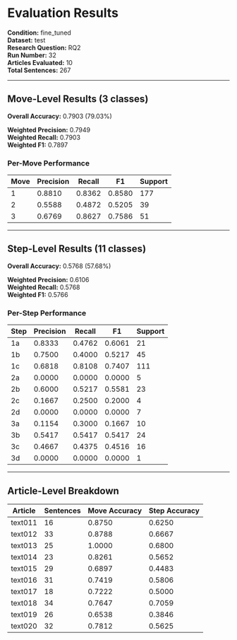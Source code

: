 # Evaluation Results

**Condition:** fine_tuned  
**Dataset:** test  
**Research Question:** RQ2  
**Run Number:** 32  
**Articles Evaluated:** 10  
**Total Sentences:** 267  

---

## Move-Level Results (3 classes)

**Overall Accuracy:** 0.7903 (79.03%)  

**Weighted Precision:** 0.7949  
**Weighted Recall:** 0.7903  
**Weighted F1:** 0.7897  

### Per-Move Performance

| Move | Precision | Recall | F1 | Support |
|------|-----------|--------|----|---------|
| 1 | 0.8810 | 0.8362 | 0.8580 | 177 |
| 2 | 0.5588 | 0.4872 | 0.5205 | 39 |
| 3 | 0.6769 | 0.8627 | 0.7586 | 51 |

---

## Step-Level Results (11 classes)

**Overall Accuracy:** 0.5768 (57.68%)  

**Weighted Precision:** 0.6106  
**Weighted Recall:** 0.5768  
**Weighted F1:** 0.5766  

### Per-Step Performance

| Step | Precision | Recall | F1 | Support |
|------|-----------|--------|----|---------|
| 1a | 0.8333 | 0.4762 | 0.6061 | 21 |
| 1b | 0.7500 | 0.4000 | 0.5217 | 45 |
| 1c | 0.6818 | 0.8108 | 0.7407 | 111 |
| 2a | 0.0000 | 0.0000 | 0.0000 | 5 |
| 2b | 0.6000 | 0.5217 | 0.5581 | 23 |
| 2c | 0.1667 | 0.2500 | 0.2000 | 4 |
| 2d | 0.0000 | 0.0000 | 0.0000 | 7 |
| 3a | 0.1154 | 0.3000 | 0.1667 | 10 |
| 3b | 0.5417 | 0.5417 | 0.5417 | 24 |
| 3c | 0.4667 | 0.4375 | 0.4516 | 16 |
| 3d | 0.0000 | 0.0000 | 0.0000 | 1 |

---

## Article-Level Breakdown

| Article | Sentences | Move Accuracy | Step Accuracy |
|---------|-----------|---------------|---------------|
| text011 | 16 | 0.8750 | 0.6250 |
| text012 | 33 | 0.8788 | 0.6667 |
| text013 | 25 | 1.0000 | 0.6800 |
| text014 | 23 | 0.8261 | 0.5652 |
| text015 | 29 | 0.6897 | 0.4483 |
| text016 | 31 | 0.7419 | 0.5806 |
| text017 | 18 | 0.7222 | 0.5000 |
| text018 | 34 | 0.7647 | 0.7059 |
| text019 | 26 | 0.6538 | 0.3846 |
| text020 | 32 | 0.7812 | 0.5625 |
